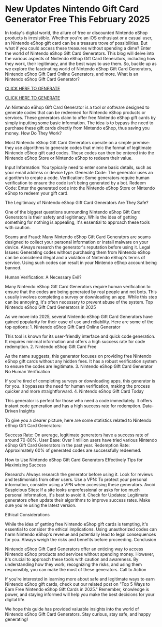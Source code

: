 # New Updates Nintendo Gift Card Generator Free This February 2025 

In today's digital world, the allure of free or discounted Nintendo eShop products is irresistible. Whether you're an iOS enthusiast or a casual user, an Nintendo eShop gift card can be a treasure trove of possibilities. But what if you could access these treasures without spending a dime? Enter the world of Nintendo eShop Gift Card Generators. This blog will delve into the various aspects of Nintendo eShop Gift Card Generators, including how they work, their legitimacy, and the best ways to use them. So, buckle up as we explore the fascinating world of Nintendo eShop Gift Card Generators, Nintendo eShop Gift Card Online Generators, and more. What is an Nintendo eShop Gift Card Generator?

 [CLICK HERE TO GENERATE](https://appbitly.com/get-free-Gift-card)

 [CLICK HERE TO GENERATE](https://appbitly.com/get-free-Gift-card)

An Nintendo eShop Gift Card Generator is a tool or software designed to generate codes that can be redeemed for Nintendo eShop products or services. These generators claim to offer free Nintendo eShop gift cards by simply inputting some basic information. The idea is to bypass the need to purchase these gift cards directly from Nintendo eShop, thus saving you money. How Do They Work?

Most Nintendo eShop Gift Card Generators operate on a simple premise: they use algorithms to generate codes that mimic the format of legitimate Nintendo eShop gift card codes. These codes can then be entered into the Nintendo eShop Store or Nintendo eShop to redeem their value.

Input Information: You typically need to enter some basic details, such as your email address or device type. Generate Code: The generator uses an algorithm to create a code. Verification: Some generators require human verification to ensure the code isn't being generated by a bot. Redeem Code: Enter the generated code into the Nintendo eShop Store or Nintendo eShop to redeem your gift card.

The Legitimacy of Nintendo eShop Gift Card Generators Are They Safe?

One of the biggest questions surrounding Nintendo eShop Gift Card Generators is their safety and legitimacy. While the idea of getting something for nothing is appealing, it's essential to approach these tools with caution.

Scams and Fraud: Many Nintendo eShop Gift Card Generators are scams designed to collect your personal information or install malware on your device. Always research the generator's reputation before using it. Legal Issues: Generating codes without purchasing them from Nintendo eShop can be considered illegal and a violation of Nintendo eShop's terms of service. Using such codes can result in your Nintendo eShop account being banned.

Human Verification: A Necessary Evil?

Many Nintendo eShop Gift Card Generators require human verification to ensure that the codes are being generated by real people and not bots. This usually involves completing a survey or downloading an app. While this step can be annoying, it's often necessary to prevent abuse of the system. Top Nintendo eShop Gift Card Generators in 2025

As we move into 2025, several Nintendo eShop Gift Card Generators have gained popularity for their ease of use and reliability. Here are some of the top options: 1. Nintendo eShop Gift Card Online Generator

This tool is known for its user-friendly interface and quick code generation. It requires minimal information and offers a high success rate for code redemption. 2. Nintendo eShop Gift Card Free

As the name suggests, this generator focuses on providing free Nintendo eShop gift cards without any hidden fees. It has a robust verification system to ensure the codes are legitimate. 3. Nintendo eShop Gift Card Generator No Human Verification

If you're tired of completing surveys or downloading apps, this generator is for you. It bypasses the need for human verification, making the process quicker and more straightforward. 4. Nintendo eShop Gift Card Today

This generator is perfect for those who need a code immediately. It offers instant code generation and has a high success rate for redemption. Data-Driven Insights

To give you a clearer picture, here are some statistics related to Nintendo eShop Gift Card Generators:

Success Rate: On average, legitimate generators have a success rate of around 70-80%. User Base: Over 1 million users have tried various Nintendo eShop Gift Card Generators in the past year. Redemption Rate: Approximately 60% of generated codes are successfully redeemed.

How to Use Nintendo eShop Gift Card Generators Effectively Tips for Maximizing Success

Research: Always research the generator before using it. Look for reviews and testimonials from other users. Use a VPN: To protect your personal information, consider using a VPN when accessing these generators. Avoid Suspicious Sites: If a site looks unprofessional or asks for too much personal information, it's best to avoid it. Check for Updates: Legitimate generators often update their algorithms to improve success rates. Make sure you're using the latest version.

Ethical Considerations

While the idea of getting free Nintendo eShop gift cards is tempting, it's essential to consider the ethical implications. Using unauthorized codes can harm Nintendo eShop's revenue and potentially lead to legal consequences for you. Always weigh the risks and benefits before proceeding. Conclusion

Nintendo eShop Gift Card Generators offer an enticing way to access Nintendo eShop products and services without spending money. However, it's crucial to approach these tools with caution and awareness. By understanding how they work, recognizing the risks, and using them responsibly, you can make the most of these generators. Call to Action

If you're interested in learning more about safe and legitimate ways to earn Nintendo eShop gift cards, check out our related post on "Top 5 Ways to Earn Free Nintendo eShop Gift Cards in 2025." Remember, knowledge is power, and staying informed will help you make the best decisions for your digital life.

We hope this guide has provided valuable insights into the world of Nintendo eShop Gift Card Generators. Stay curious, stay safe, and happy generating!
